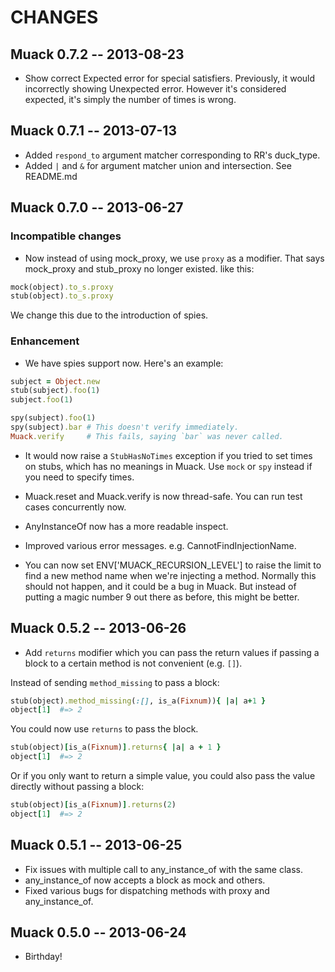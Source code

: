 # CHANGES

## Muack 0.7.2 -- 2013-08-23

* Show correct Expected error for special satisfiers. Previously, it would
  incorrectly showing Unexpected error. However it's considered expected,
  it's simply the number of times is wrong.

## Muack 0.7.1 -- 2013-07-13

* Added `respond_to` argument matcher corresponding to RR's duck_type.
* Added `|` and `&` for argument matcher union and intersection. See README.md

## Muack 0.7.0 -- 2013-06-27

### Incompatible changes

* Now instead of using mock_proxy, we use `proxy` as a modifier. That says
  mock_proxy and stub_proxy no longer existed. like this:

``` ruby
mock(object).to_s.proxy
stub(object).to_s.proxy
```

We change this due to the introduction of spies.

### Enhancement

* We have spies support now. Here's an example:

``` ruby
subject = Object.new
stub(subject).foo(1)
subject.foo(1)

spy(subject).foo(1)
spy(subject).bar # This doesn't verify immediately.
Muack.verify     # This fails, saying `bar` was never called.
```

* It would now raise a `StubHasNoTimes` exception if you tried to set times
  on stubs, which has no meanings in Muack. Use `mock` or `spy` instead if
  you need to specify times.

* Muack.reset and Muack.verify is now thread-safe.
  You can run test cases concurrently now.

* AnyInstanceOf now has a more readable inspect.
* Improved various error messages. e.g. CannotFindInjectionName.
* You can now set ENV['MUACK_RECURSION_LEVEL'] to raise the limit
  to find a new method name when we're injecting a method. Normally
  this should not happen, and it could be a bug in Muack. But instead of
  putting a magic number 9 out there as before, this might be better.

## Muack 0.5.2 -- 2013-06-26

* Add `returns` modifier which you can pass the return values if passing
  a block to a certain method is not convenient (e.g. `[]`).

Instead of sending `method_missing` to pass a block:

``` ruby
stub(object).method_missing(:[], is_a(Fixnum)){ |a| a+1 }
object[1]  #=> 2
```

You could now use `returns` to pass the block.

``` ruby
stub(object)[is_a(Fixnum)].returns{ |a| a + 1 }
object[1]  #=> 2
```

Or if you only want to return a simple value, you could also pass the
value directly without passing a block:

``` ruby
stub(object)[is_a(Fixnum)].returns(2)
object[1]  #=> 2
```

## Muack 0.5.1 -- 2013-06-25

* Fix issues with multiple call to any_instance_of with the same class.
* any_instance_of now accepts a block as mock and others.
* Fixed various bugs for dispatching methods with proxy and any_instance_of.

## Muack 0.5.0 -- 2013-06-24

* Birthday!
